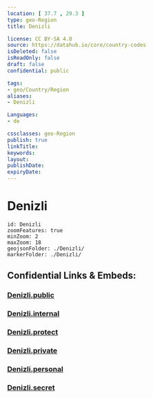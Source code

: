 ```yaml
---
location: [ 37.7 , 29.3 ] 
type: geo-Region
title: Denizli

license: CC BY-SA 4.0
source: https://datahub.io/core/country-codes
isDeleted: false
isReadOnly: false
draft: false
confidential: public

tags:
- geo/Country/Region
aliases:
- Denizli

Languages:
- de

cssclasses: geo-Region
publish: true
linkTitle: 
keywords: 
layout: 
publishDate: 
expiryDate: 
---
```


# Denizli

```leaflet
id: Denizli
zoomFeatures: true 
minZoom: 2 
maxZoom: 18
geojsonFolder: ./Denizli/
markerFolder: ./Denizli/
```


## Confidential Links & Embeds: 

### [Denizli.public](/_public/\Earth\Continent\Europe\Europe~East\Turkey\Provinces~TurkeyDenizli.public.md) 

### [Denizli.internal](/_internal/\Earth\Continent\Europe\Europe~East\Turkey\Provinces~TurkeyDenizli.internal.md) 

### [Denizli.protect](/_protect/\Earth\Continent\Europe\Europe~East\Turkey\Provinces~TurkeyDenizli.protect.md) 

### [Denizli.private](/_private/\Earth\Continent\Europe\Europe~East\Turkey\Provinces~TurkeyDenizli.private.md) 

### [Denizli.personal](/_personal/\Earth\Continent\Europe\Europe~East\Turkey\Provinces~TurkeyDenizli.personal.md) 

### [Denizli.secret](/_secret/\Earth\Continent\Europe\Europe~East\Turkey\Provinces~TurkeyDenizli.secret.md)

